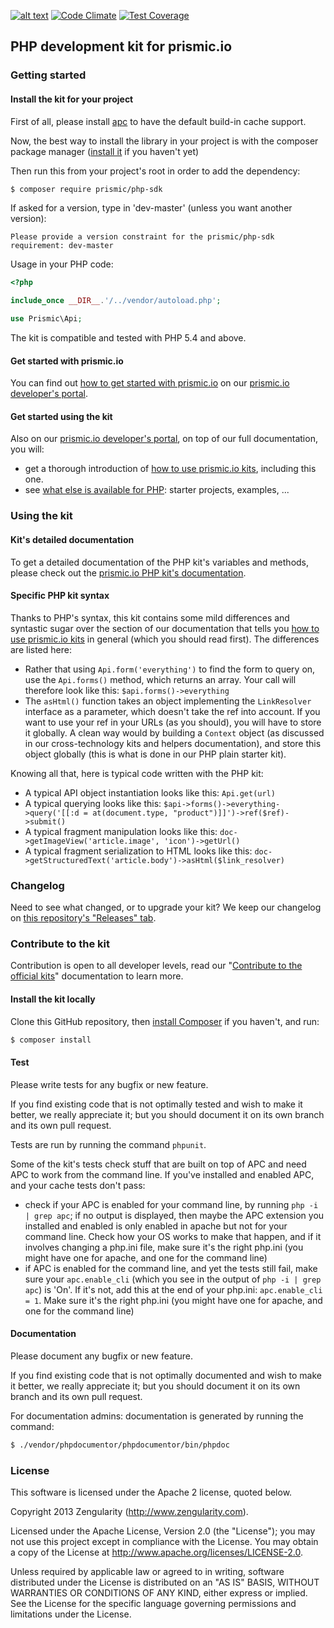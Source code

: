 [![alt text](https://travis-ci.org/prismicio/php-kit.png?branch=master "Travis build")](https://travis-ci.org/prismicio/php-kit)
[![Code Climate](https://codeclimate.com/github/prismicio/php-kit/badges/gpa.svg)](https://codeclimate.com/github/prismicio/php-kit)
[![Test Coverage](https://codeclimate.com/github/prismicio/php-kit/badges/coverage.svg)](https://codeclimate.com/github/prismicio/php-kit)

## PHP development kit for prismic.io

### Getting started

#### Install the kit for your project

First of all, please install [apc](http://www.php.net/manual/en/ref.apc.php) to have the default build-in cache support.

Now, the best way to install the library in your project is with the composer package manager ([install it](https://getcomposer.org/doc/00-intro.md) if you haven't yet)

Then run this from your project's root in order to add the dependency:

```bash
$ composer require prismic/php-sdk
```

If asked for a version, type in 'dev-master' (unless you want another version):

```
Please provide a version constraint for the prismic/php-sdk requirement: dev-master
```

Usage in your PHP code:

```php
<?php

include_once __DIR__.'/../vendor/autoload.php';

use Prismic\Api;

```

The kit is compatible and tested with PHP 5.4 and above.

#### Get started with prismic.io

You can find out [how to get started with prismic.io](https://developers.prismic.io/documentation/UjBaQsuvzdIHvE4D/getting-started) on our [prismic.io developer's portal](https://developers.prismic.io/).

#### Get started using the kit

Also on our [prismic.io developer's portal](https://developers.prismic.io/), on top of our full documentation, you will:
 * get a thorough introduction of [how to use prismic.io kits](https://developers.prismic.io/documentation/UjBe8bGIJ3EKtgBZ/api-documentation#kits-and-helpers), including this one.
 * see [what else is available for PHP](https://developers.prismic.io/technologies/UjBh98uvzeMJvE4q/php): starter projects, examples, ...

### Using the kit

#### Kit's detailed documentation

To get a detailed documentation of the PHP kit's variables and methods, please check out the [prismic.io PHP kit's documentation](http://prismicio.github.io/php-kit/).

#### Specific PHP kit syntax

Thanks to PHP's syntax, this kit contains some mild differences and syntastic sugar over the section of our documentation that tells you [how to use prismic.io kits](https://developers.prismic.io/documentation/UjBe8bGIJ3EKtgBZ/api-documentation#kits-and-helpers) in general (which you should read first). The differences are listed here:

 * Rather that using `Api.form('everything')` to find the form to query on, use the `Api.forms()` method, which returns an array. Your call will therefore look like this: `$api.forms()->everything`
 * The `asHtml()` function takes an object implementing the `LinkResolver` interface as a parameter, which doesn't take the ref into account. If you want to use your ref in your URLs (as you should), you will have to store it globally. A clean way would by building a `Context` object (as discussed in our cross-technology kits and helpers documentation), and store this object globally (this is what is done in our PHP plain starter kit).

Knowing all that, here is typical code written with the PHP kit:

 * A typical API object instantiation looks like this: `Api.get(url)`
 * A typical querying looks like this: `$api->forms()->everything->query('[[:d = at(document.type, "product")]]')->ref($ref)->submit()`
 * A typical fragment manipulation looks like this: `doc->getImageView('article.image', 'icon')->getUrl()`
 * A typical fragment serialization to HTML looks like this: `doc->getStructuredText('article.body')->asHtml($link_resolver)`

### Changelog

Need to see what changed, or to upgrade your kit? We keep our changelog on [this repository's "Releases" tab](https://github.com/prismicio/php-kit/releases).

### Contribute to the kit

Contribution is open to all developer levels, read our "[Contribute to the official kits](https://developers.prismic.io/documentation/UszOeAEAANUlwFpp/contribute-to-the-official-kits)" documentation to learn more.

#### Install the kit locally

Clone this GitHub repository, then [install Composer](https://getcomposer.org/doc/00-intro.md) if you haven't, and run:

```bash
$ composer install
```

#### Test

Please write tests for any bugfix or new feature.

If you find existing code that is not optimally tested and wish to make it better, we really appreciate it; but you should document it on its own branch and its own pull request.

Tests are run by running the command `phpunit`.

Some of the kit's tests check stuff that are built on top of APC and need APC to work from the command line. If you've installed and enabled APC, and your cache tests don't pass:
 * check if your APC is enabled for your command line, by running `php -i | grep apc`; if no output is displayed, then maybe the APC extension you installed and enabled is only enabled in apache but not for your command line. Check how your OS works to make that happen, and if it involves changing a php.ini file, make sure it's the right php.ini (you might have one for apache, and one for the command line)
 * if APC is enabled for the command line, and yet the tests still fail, make sure your `apc.enable_cli` (which you see in the output of  `php -i | grep apc`) is 'On'. If it's not, add this at the end of your php.ini: `apc.enable_cli = 1`. Make sure it's the right php.ini (you might have one for apache, and one for the command line)

#### Documentation

Please document any bugfix or new feature.

If you find existing code that is not optimally documented and wish to make it better, we really appreciate it; but you should document it on its own branch and its own pull request.

For documentation admins: documentation is generated by running the command:

```bash
$ ./vendor/phpdocumentor/phpdocumentor/bin/phpdoc
```

### License

This software is licensed under the Apache 2 license, quoted below.

Copyright 2013 Zengularity (http://www.zengularity.com).

Licensed under the Apache License, Version 2.0 (the "License"); you may not use this project except in compliance with the License. You may obtain a copy of the License at http://www.apache.org/licenses/LICENSE-2.0.

Unless required by applicable law or agreed to in writing, software distributed under the License is distributed on an "AS IS" BASIS, WITHOUT WARRANTIES OR CONDITIONS OF ANY KIND, either express or implied. See the License for the specific language governing permissions and limitations under the License.
